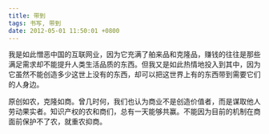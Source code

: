 ```yaml
---
title: 带到
tags: 书写, 带到
date: 2012-05-01 11:50:01 +0800
---
```



我是如此憎恶中国的互联网业，因为它充满了舶来品和克隆品，赚钱的往往是那些满足需求却不能提升人类生活品质的东西。但我又是如此热情地投入到其中，因为它虽然不能创造多少这世上没有的东西，却可以把这世界上有的东西带到需要它们的人身边。

原创如农，克隆如商。曾几时何，我们也认为商业不是创造价值者，而是谋取他人劳动果实者。知识产权的农和商们，总有一天能够共赢。不能因为目前的机制在商面前保护不了农，就重农抑商。

